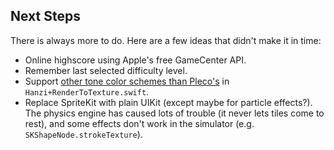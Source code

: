 
## Next Steps

There is always more to do. Here are a few ideas that didn't make it in time:

* Online highscore using Apple's free GameCenter API.
* Remember last selected difficulty level.
* Support [other tone color schemes than Pleco's](http://laowaichinese.net/tone-colors-and-what-pleco-did-with-them.htm) in `Hanzi+RenderToTexture.swift`.
* Replace SpriteKit with plain UIKit (except maybe for particle effects?).
  The physics engine has caused lots of trouble (it never lets tiles come to rest), and some effects don't work in the simulator (e.g. `SKShapeNode.strokeTexture`).
